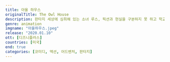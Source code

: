 ```yaml
---
title: 아울 하우스
originalTitle: The Owl House
description: 판타지 세상에 심취해 있는 소녀 루스, 픽션과 현실을 구분하지 못 하고 학교에서 사고를 치다 결국 여름방학 3개월을 정신안정 캠프에서 보내는 처벌을 받게 된다. 하지만 캠프로 떠나기 직전, 우연히 자신의 소설책을 들고 낡은 폐가로 들어가는 부엉이를 뒤쫒다 그토록 동경하던 판타지 세계에서 마녀 이다와 만나게 되는데...
genre: animation
imgname: "아울하우스.jpeg"
release: "2020.01.10"
ott: [디즈니플러스]
countries: [미국]
end: true
categories: [코미디, 액션, 어드벤처, 판타지]
---
```

